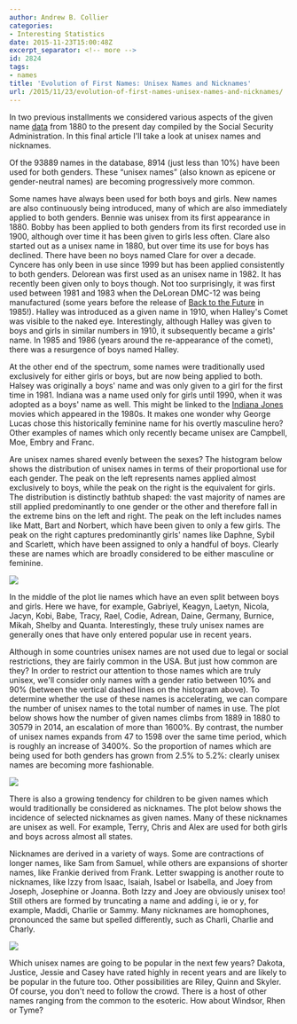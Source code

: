 ```yaml
---
author: Andrew B. Collier
categories:
- Interesting Statistics
date: 2015-11-23T15:00:48Z
excerpt_separator: <!-- more -->
id: 2824
tags:
- names
title: 'Evolution of First Names: Unisex Names and Nicknames'
url: /2015/11/23/evolution-of-first-names-unisex-names-and-nicknames/
---
```


<!--more-->

In two previous installments we considered various aspects of the given name [data](http://www.ssa.gov/oact/babynames/limits.html) from 1880 to the present day compiled by the Social Security Administration. In this final article I'll take a look at unisex names and nicknames.

Of the 93889 names in the database, 8914 (just less than 10%) have been used for both genders. These “unisex names” (also known as epicene or gender-neutral names) are becoming progressively more common.

Some names have always been used for both boys and girls. New names are also continuously being introduced, many of which are also immediately applied to both genders. Bennie was unisex from its first appearance in 1880. Bobby has been applied to both genders from its first recorded use in 1900, although over time it has been given to girls less often. Clare also started out as a unisex name in 1880, but over time its use for boys has declined. There have been no boys named Clare for over a decade. Cyncere has only been in use since 1999 but has been applied consistently to both genders. Delorean was first used as an unisex name in 1982. It has recently been given only to boys though. Not too surprisingly, it was first used between 1981 and 1983 when the DeLorean DMC-12 was being manufactured (some years before the release of [Back to the Future](https://en.wikipedia.org/wiki/Back_to_the_Future) in 1985!). Halley was introduced as a given name in 1910, when Halley's Comet was visible to the naked eye. Interestingly, although Halley was given to boys and girls in similar numbers in 1910, it subsequently became a girls' name. In 1985 and 1986 (years around the re-appearance of the comet), there was a resurgence of boys named Halley.

At the other end of the spectrum, some names were traditionally used exclusively for either girls or boys, but are now being applied to both. Halsey was originally a boys' name and was only given to a girl for the first time in 1981. Indiana was a name used only for girls until 1990, when it was adopted as a boys' name as well. This might be linked to the [Indiana Jones](https://en.wikipedia.org/wiki/Indiana_Jones) movies which appeared in the 1980s. It makes one wonder why George Lucas chose this historically feminine name for his overtly masculine hero? Other examples of names which only recently became unisex are Campbell, Moe, Embry and Franc.

Are unisex names shared evenly between the sexes? The histogram below shows the distribution of unisex names in terms of their proportional use for each gender. The peak on the left represents names applied almost exclusively to boys, while the peak on the right is the equivalent for girls. The distribution is distinctly bathtub shaped: the vast majority of names are still applied predominantly to one gender or the other and therefore fall in the extreme bins on the left and right. The peak on the left includes names like Matt, Bart and Norbert, which have been given to only a few girls. The peak on the right captures predominantly girls' names like Daphne, Sybil and Scarlett, which have been assigned to only a handful of boys. Clearly these are names which are broadly considered to be either masculine or feminine.

<img src="/img/2015/11/gender-ratio-unisex.png">

In the middle of the plot lie names which have an even split between boys and girls. Here we have, for example, Gabriyel, Keagyn, Laetyn, Nicola, Jacyn, Kobi, Babe, Tracy, Rael, Codie, Adrean, Daine, Germany, Burnice, Mikah, Shelby and Quanta. Interestingly, these truly unisex names are generally ones that have only entered popular use in recent years.

Although in some countries unisex names are not used due to legal or social restrictions, they are fairly common in the USA. But just how common are they? In order to restrict our attention to those names which are truly unisex, we'll consider only names with a gender ratio between 10% and 90% (between the vertical dashed lines on the histogram above). To determine whether the use of these names is accelerating, we can compare the number of unisex names to the total number of names in use. The plot below shows how the number of given names climbs from 1889 in 1880 to 30579 in 2014, an escalation of more than 1600%. By contrast, the number of unisex names expands from 47 to 1598 over the same time period, which is roughly an increase of 3400%. So the proportion of names which are being used for both genders has grown from 2.5% to 5.2%: clearly unisex names are becoming more fashionable.

<img src="/img/2015/11/names-total-unisex.png">

There is also a growing tendency for children to be given names which would traditionally be considered as nicknames. The plot below shows the incidence of selected nicknames as given names. Many of these nicknames are unisex as well. For example, Terry, Chris and Alex are used for both girls and boys across almost all states.

Nicknames are derived in a variety of ways. Some are contractions of longer names, like Sam from Samuel, while others are expansions of shorter names, like Frankie derived from Frank. Letter swapping is another route to nicknames, like Izzy from Isaac, Isaiah, Isabel or Isabella, and Joey from Joseph, Josephine or Joanna. Both Izzy and Joey are obviously unisex too! Still others are formed by truncating a name and adding i, ie or y, for example, Maddi, Charlie or Sammy. Many nicknames are homophones, pronounced the same but spelled differently, such as Charli, Charlie and Charly.

<img src="/img/2015/11/nicknames-states.png">

Which unisex names are going to be popular in the next few years? Dakota, Justice, Jessie and Casey have rated highly in recent years and are likely to be popular in the future too. Other possibilities are Riley, Quinn and Skyler. Of course, you don't need to follow the crowd. There is a host of other names ranging from the common to the esoteric. How about Windsor, Rhen or Tyme?
